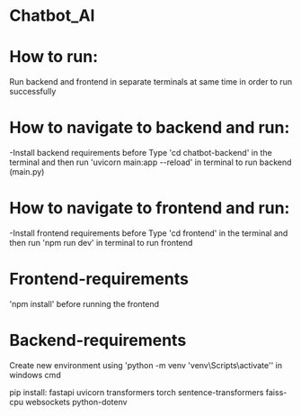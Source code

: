 # Chatbot_AI

# How to run:
Run backend and frontend in separate terminals at same time in order to run successfully

# How to navigate to backend and run:
-Install backend requirements before
Type 'cd chatbot-backend' in the terminal and then run 'uvicorn main:app --reload' in terminal to run backend (main.py)

# How to navigate to frontend and run:
-Install frontend requirements before
Type 'cd frontend' in the terminal and then run 'npm run dev' in terminal to run frontend

# Frontend-requirements
'npm install' before running the frontend

# Backend-requirements
Create new environment using 'python -m venv 'venv\Scripts\activate'' in windows cmd

pip install:
fastapi
uvicorn
transformers
torch
sentence-transformers
faiss-cpu
websockets
python-dotenv